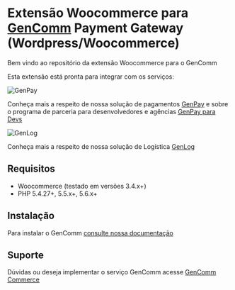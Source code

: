 # Extensão Woocommerce para [GenComm](https://www.gencomm.com.br/solucoes/rakuten-connector/) Payment Gateway (Wordpress/Woocommerce)

Bem vindo ao repositório da extensão Woocommerce para o GenComm

Esta extensão está pronta para integrar com os serviços:

![GenPay](https://raw.githubusercontent.com/GenCommBrasil/magento1-rakuten-pay/master/images/logo-rakuten-pay.png)

   Conheça mais a respeito de nossa solução de pagamentos [GenPay](https://digitalcommerce.rakuten.com.br/produtos/pagamentos-rakuten-pay/) e sobre o programa de parceria para desenvolvedores e agências [GenPay para Devs](https://digitalcommerce.rakuten.com.br/rakuten-pay-dev/)

![GenLog](https://raw.githubusercontent.com/GenCommBrasil/magento1-rakuten-pay/master/images/logo-rakuten-log.png)

   Conheça mais a respeito de nossa solução de Logística [GenLog](https://www.gencomm.com.br/rakuten-log/)


## Requisitos

  * Woocommerce (testado em versões 3.4.x+)
  * PHP 5.4.27+, 5.5.x+, 5.6.x+

## Instalação

  Para instalar o GenComm [consulte nossa documentação](https://www.gencomm.com.br/production/developer/plugins_and_extensions/woocommerce)


## Suporte


Dúvidas ou deseja implementar  o serviço GenComm acesse [GenComm Commerce](https://www.gencomm.com.br)
